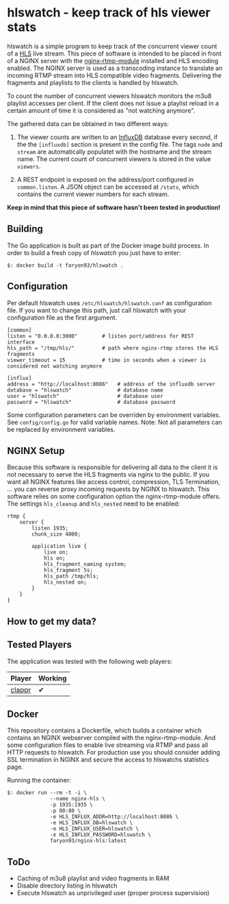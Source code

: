 # hlswatch - keep track of hls viewer stats
hlswatch is a simple program to keep track of the concurrent viewer count of a [HLS](https://tools.ietf.org/html/draft-pantos-http-live-streaming-20) live stream. This piece of software is intended to be placed in front of a NGINX server with the [nginx-rtmp-module](https://github.com/arut/nginx-rtmp-module) installed and HLS encoding enabled.
The NGINX server is used as a transcoding instance to translate an incoming RTMP stream into HLS compatible video fragments. Delivering the fragments and playlists to the clients is handled by hlswatch.

To count the number of concurrent viewers hlswatch monitors the m3u8 playlist accesses per client. If the client does not issue a playlist reload in a certain amount of time it is considered as "not watching anymore".

The gathered data can be obtained in two different ways:

1. The viewer counts are written to an [InfluxDB](https://www.influxdata.com/) database every second, if the the ```[influxdb]``` section is present in the config file. The tags ```node``` and ```stream``` are automatically populatet with the hostname and the stream name. The current count of concurrent viewers is stored in the value ```viewers```.

2. A REST endpoint is exposed on the address/port configured in ```common.listen```. A JSON object can be accessed at ```/stats```, which contains the current viewer numbers for each stream.

**Keep in mind that this piece of software hasn't been tested in production!**

## Building
The Go application is built as part of the Docker image build process.
In order to build a fresh copy of *hlswatch* you just have to enter:

    $: docker build -t faryon93/hlswatch .

## Configuration
Per default hlswatch uses ```/etc/hlswatch/hlswatch.conf``` as configuration file. If you want to change this path, just call hlswatch with your configuration file as the first argument.

```
[common]
listen = "0.0.0.0:3000"        # listen port/address for REST interface
hls_path = "/tmp/hls/"         # path where nginx-rtmp stores the HLS fragments
viewer_timeout = 15            # time in seconds when a viewer is considered not watching anymore

[influx]
address = "http://localhost:8086"   # address of the influxdb server
database = "hlswatch"               # database name
user = "hlswatch"                   # database user
password = "hlswatch"               # database password
```

Some configuration parameters can be overriden by environment variables. See ```config/config.go``` for valid variable names. Note: Not all parameters can be replaced by environment variables.

## NGINX Setup
Because this software is responsible for delivering all data to the client it is not necessary to serve the HLS fragments via nginx to the public. If you want all NGINX features like access control, compression, TLS Termination, ... you can reverse proxy incoming requests by NGINX to hlswatch.
This software relies on some configuration option the nginx-rtmp-module offers. The settings `hls_cleanup` and `hls_nested` need to be enabled:

```
rtmp {
    server {
        listen 1935;
        chunk_size 4000;

        application live {
            live on;
            hls on;
            hls_fragment_naming system;
            hls_fragment 5s;
            hls_path /tmp/hls;
            hls_nested on;
        }
    }
}
```

## How to get my data?



## Tested Players
The application was tested with the following web players:

Player                                     | Working |
-------------------------------------------|---------|
[clappr](https://github.com/clappr/clappr) |    ✔    |

## Docker
This repository contains a Dockerfile, which builds a container which contains an NGINX webserver compiled with the nginx-rtmp-module. And some configuration files to enable live streaming via RTMP and pass all HTTP requests to hlswatch.
For production use you should consider adding SSL termination in NGINX and secure the access to hlswatchs statistics page.

Running the container:
```
$: docker run --rm -t -i \
              --name nginx-hls \
              -p 1935:1935 \
              -p 80:80 \
              -e HLS_INFLUX_ADDR=http://localhost:8086 \
              -e HLS_INFLUX_DB=hlswatch \
              -e HLS_INFLUX_USER=hlswatch \
              -e HLS_INFLUX_PASSWORD=hlswatch \
              faryon93/nginx-hls:latest
```

## ToDo
- Caching of m3u8 playlist and video fragments in RAM
- Disable directory listing in hlswatch
- Execute hlswatch as unprivileged user (proper process supervision)
